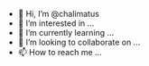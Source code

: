 - 👋 Hi, I’m @chalimatus
- 👀 I’m interested in ...
- 🌱 I’m currently learning ...
- 💞️ I’m looking to collaborate on ...
- 📫 How to reach me ...

<!---
chalimatus/chalimatus is a ✨ special ✨ repository because its `README.md` (this file) appears on your GitHub profile.
You can click the Preview link to take a look at your changes.
--->
